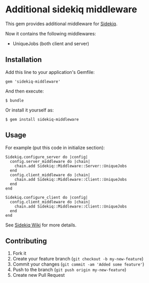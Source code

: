 # Additional sidekiq middleware

This gem provides additional middleware for [Sidekiq](github.com/mperham/sidekiq/).

Now it contains the following middlewares:

* UniqueJobs (both client and server)

## Installation

Add this line to your application's Gemfile:

    gem 'sidekiq-middleware'

And then execute:

    $ bundle

Or install it yourself as:

    $ gem install sidekiq-middleware

## Usage

For example (put this code in initialize section):

	Sidekiq.configure_server do |config|
	  config.server_middleware do |chain|
	    chain.add Sidekiq::Middleware::Server::UniqueJobs
	  end
	  config.client_middleware do |chain|
	    chain.add Sidekiq::Middleware::Client::UniqueJobs
	  end
	end

	Sidekiq.configure_client do |config|
	  config.client_middleware do |chain|
	    chain.add Sidekiq::Middleware::Client::UniqueJobs
	  end
	end

See [Sidekiq Wiki](https://github.com/mperham/sidekiq/wiki/Middleware) for more details.

## Contributing

1. Fork it
2. Create your feature branch (`git checkout -b my-new-feature`)
3. Commit your changes (`git commit -am 'Added some feature'`)
4. Push to the branch (`git push origin my-new-feature`)
5. Create new Pull Request
